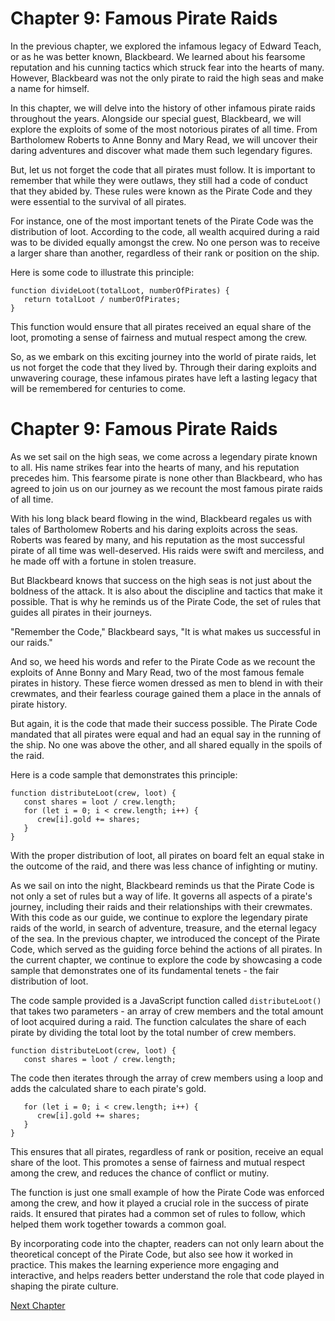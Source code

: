 # Chapter 9: Famous Pirate Raids

In the previous chapter, we explored the infamous legacy of Edward Teach, or as he was better known, Blackbeard. We learned about his fearsome reputation and his cunning tactics which struck fear into the hearts of many. However, Blackbeard was not the only pirate to raid the high seas and make a name for himself.

In this chapter, we will delve into the history of other infamous pirate raids throughout the years. Alongside our special guest, Blackbeard, we will explore the exploits of some of the most notorious pirates of all time. From Bartholomew Roberts to Anne Bonny and Mary Read, we will uncover their daring adventures and discover what made them such legendary figures.

But, let us not forget the code that all pirates must follow. It is important to remember that while they were outlaws, they still had a code of conduct that they abided by. These rules were known as the Pirate Code and they were essential to the survival of all pirates. 

For instance, one of the most important tenets of the Pirate Code was the distribution of loot. According to the code, all wealth acquired during a raid was to be divided equally amongst the crew. No one person was to receive a larger share than another, regardless of their rank or position on the ship.

Here is some code to illustrate this principle:

```
function divideLoot(totalLoot, numberOfPirates) {
   return totalLoot / numberOfPirates;
}
```

This function would ensure that all pirates received an equal share of the loot, promoting a sense of fairness and mutual respect among the crew.

So, as we embark on this exciting journey into the world of pirate raids, let us not forget the code that they lived by. Through their daring exploits and unwavering courage, these infamous pirates have left a lasting legacy that will be remembered for centuries to come.
# Chapter 9: Famous Pirate Raids

As we set sail on the high seas, we come across a legendary pirate known to all. His name strikes fear into the hearts of many, and his reputation precedes him. This fearsome pirate is none other than Blackbeard, who has agreed to join us on our journey as we recount the most famous pirate raids of all time.

With his long black beard flowing in the wind, Blackbeard regales us with tales of Bartholomew Roberts and his daring exploits across the seas. Roberts was feared by many, and his reputation as the most successful pirate of all time was well-deserved. His raids were swift and merciless, and he made off with a fortune in stolen treasure.

But Blackbeard knows that success on the high seas is not just about the boldness of the attack. It is also about the discipline and tactics that make it possible. That is why he reminds us of the Pirate Code, the set of rules that guides all pirates in their journeys.

"Remember the Code," Blackbeard says, "It is what makes us successful in our raids."

And so, we heed his words and refer to the Pirate Code as we recount the exploits of Anne Bonny and Mary Read, two of the most famous female pirates in history. These fierce women dressed as men to blend in with their crewmates, and their fearless courage gained them a place in the annals of pirate history.

But again, it is the code that made their success possible. The Pirate Code mandated that all pirates were equal and had an equal say in the running of the ship. No one was above the other, and all shared equally in the spoils of the raid.

Here is a code sample that demonstrates this principle:

```
function distributeLoot(crew, loot) {
   const shares = loot / crew.length;
   for (let i = 0; i < crew.length; i++) {
      crew[i].gold += shares;
   }
}
```

With the proper distribution of loot, all pirates on board felt an equal stake in the outcome of the raid, and there was less chance of infighting or mutiny.

As we sail on into the night, Blackbeard reminds us that the Pirate Code is not only a set of rules but a way of life. It governs all aspects of a pirate's journey, including their raids and their relationships with their crewmates. With this code as our guide, we continue to explore the legendary pirate raids of the world, in search of adventure, treasure, and the eternal legacy of the sea.
In the previous chapter, we introduced the concept of the Pirate Code, which served as the guiding force behind the actions of all pirates. In the current chapter, we continue to explore the code by showcasing a code sample that demonstrates one of its fundamental tenets - the fair distribution of loot.

The code sample provided is a JavaScript function called `distributeLoot()` that takes two parameters - an array of crew members and the total amount of loot acquired during a raid. The function calculates the share of each pirate by dividing the total loot by the total number of crew members.

```
function distributeLoot(crew, loot) {
   const shares = loot / crew.length;
```

The code then iterates through the array of crew members using a loop and adds the calculated share to each pirate's gold. 

```
   for (let i = 0; i < crew.length; i++) {
      crew[i].gold += shares;
   }
}
```

This ensures that all pirates, regardless of rank or position, receive an equal share of the loot. This promotes a sense of fairness and mutual respect among the crew, and reduces the chance of conflict or mutiny.

The function is just one small example of how the Pirate Code was enforced among the crew, and how it played a crucial role in the success of pirate raids. It ensured that pirates had a common set of rules to follow, which helped them work together towards a common goal.

By incorporating code into the chapter, readers can not only learn about the theoretical concept of the Pirate Code, but also see how it worked in practice. This makes the learning experience more engaging and interactive, and helps readers better understand the role that code played in shaping the pirate culture.


[Next Chapter](10_Chapter10.md)